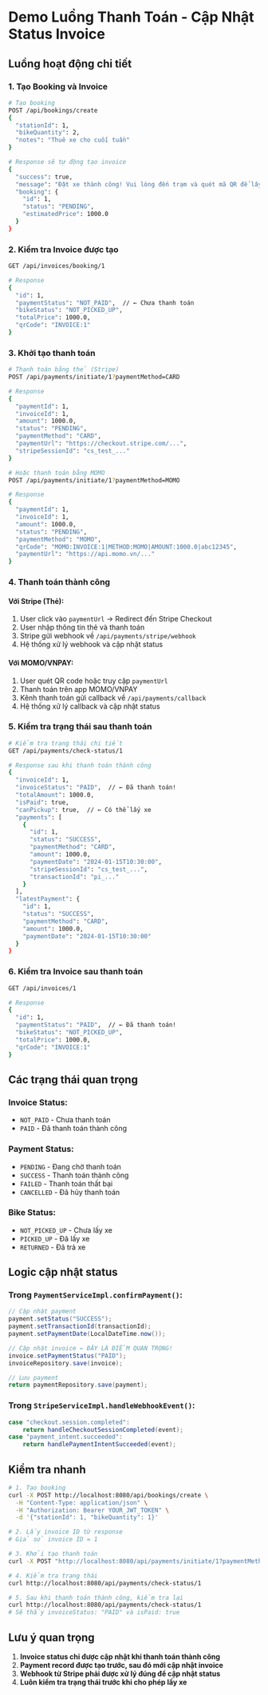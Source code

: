 # Demo Luồng Thanh Toán - Cập Nhật Status Invoice

## Luồng hoạt động chi tiết

### 1. Tạo Booking và Invoice

```bash
# Tạo booking
POST /api/bookings/create
{
  "stationId": 1,
  "bikeQuantity": 2,
  "notes": "Thuê xe cho cuối tuần"
}

# Response sẽ tự động tạo invoice
{
  "success": true,
  "message": "Đặt xe thành công! Vui lòng đến trạm và quét mã QR để lấy xe.",
  "booking": {
    "id": 1,
    "status": "PENDING",
    "estimatedPrice": 1000.0
  }
}
```

### 2. Kiểm tra Invoice được tạo

```bash
GET /api/invoices/booking/1

# Response
{
  "id": 1,
  "paymentStatus": "NOT_PAID",  // ← Chưa thanh toán
  "bikeStatus": "NOT_PICKED_UP",
  "totalPrice": 1000.0,
  "qrCode": "INVOICE:1"
}
```

### 3. Khởi tạo thanh toán

```bash
# Thanh toán bằng thẻ (Stripe)
POST /api/payments/initiate/1?paymentMethod=CARD

# Response
{
  "paymentId": 1,
  "invoiceId": 1,
  "amount": 1000.0,
  "status": "PENDING",
  "paymentMethod": "CARD",
  "paymentUrl": "https://checkout.stripe.com/...",
  "stripeSessionId": "cs_test_..."
}

# Hoặc thanh toán bằng MOMO
POST /api/payments/initiate/1?paymentMethod=MOMO

# Response
{
  "paymentId": 1,
  "invoiceId": 1,
  "amount": 1000.0,
  "status": "PENDING",
  "paymentMethod": "MOMO",
  "qrCode": "MOMO:INVOICE:1|METHOD:MOMO|AMOUNT:1000.0|abc12345",
  "paymentUrl": "https://api.momo.vn/..."
}
```

### 4. Thanh toán thành công

#### Với Stripe (Thẻ):

1. User click vào `paymentUrl` → Redirect đến Stripe Checkout
2. User nhập thông tin thẻ và thanh toán
3. Stripe gửi webhook về `/api/payments/stripe/webhook`
4. Hệ thống xử lý webhook và cập nhật status

#### Với MOMO/VNPAY:

1. User quét QR code hoặc truy cập `paymentUrl`
2. Thanh toán trên app MOMO/VNPAY
3. Kênh thanh toán gửi callback về `/api/payments/callback`
4. Hệ thống xử lý callback và cập nhật status

### 5. Kiểm tra trạng thái sau thanh toán

```bash
# Kiểm tra trạng thái chi tiết
GET /api/payments/check-status/1

# Response sau khi thanh toán thành công
{
  "invoiceId": 1,
  "invoiceStatus": "PAID",  // ← Đã thanh toán!
  "totalAmount": 1000.0,
  "isPaid": true,
  "canPickup": true,  // ← Có thể lấy xe
  "payments": [
    {
      "id": 1,
      "status": "SUCCESS",
      "paymentMethod": "CARD",
      "amount": 1000.0,
      "paymentDate": "2024-01-15T10:30:00",
      "stripeSessionId": "cs_test_...",
      "transactionId": "pi_..."
    }
  ],
  "latestPayment": {
    "id": 1,
    "status": "SUCCESS",
    "paymentMethod": "CARD",
    "amount": 1000.0,
    "paymentDate": "2024-01-15T10:30:00"
  }
}
```

### 6. Kiểm tra Invoice sau thanh toán

```bash
GET /api/invoices/1

# Response
{
  "id": 1,
  "paymentStatus": "PAID",  // ← Đã thanh toán!
  "bikeStatus": "NOT_PICKED_UP",
  "totalPrice": 1000.0,
  "qrCode": "INVOICE:1"
}
```

## Các trạng thái quan trọng

### Invoice Status:

- `NOT_PAID` - Chưa thanh toán
- `PAID` - Đã thanh toán thành công

### Payment Status:

- `PENDING` - Đang chờ thanh toán
- `SUCCESS` - Thanh toán thành công
- `FAILED` - Thanh toán thất bại
- `CANCELLED` - Đã hủy thanh toán

### Bike Status:

- `NOT_PICKED_UP` - Chưa lấy xe
- `PICKED_UP` - Đã lấy xe
- `RETURNED` - Đã trả xe

## Logic cập nhật status

### Trong `PaymentServiceImpl.confirmPayment()`:

```java
// Cập nhật payment
payment.setStatus("SUCCESS");
payment.setTransactionId(transactionId);
payment.setPaymentDate(LocalDateTime.now());

// Cập nhật invoice ← ĐÂY LÀ ĐIỂM QUAN TRỌNG!
invoice.setPaymentStatus("PAID");
invoiceRepository.save(invoice);

// Lưu payment
return paymentRepository.save(payment);
```

### Trong `StripeServiceImpl.handleWebhookEvent()`:

```java
case "checkout.session.completed":
    return handleCheckoutSessionCompleted(event);
case "payment_intent.succeeded":
    return handlePaymentIntentSucceeded(event);
```

## Kiểm tra nhanh

```bash
# 1. Tạo booking
curl -X POST http://localhost:8080/api/bookings/create \
  -H "Content-Type: application/json" \
  -H "Authorization: Bearer YOUR_JWT_TOKEN" \
  -d '{"stationId": 1, "bikeQuantity": 1}'

# 2. Lấy invoice ID từ response
# Giả sử invoice ID = 1

# 3. Khởi tạo thanh toán
curl -X POST "http://localhost:8080/api/payments/initiate/1?paymentMethod=CARD"

# 4. Kiểm tra trạng thái
curl http://localhost:8080/api/payments/check-status/1

# 5. Sau khi thanh toán thành công, kiểm tra lại
curl http://localhost:8080/api/payments/check-status/1
# Sẽ thấy invoiceStatus: "PAID" và isPaid: true
```

## Lưu ý quan trọng

1. **Invoice status chỉ được cập nhật khi thanh toán thành công**
2. **Payment record được tạo trước, sau đó mới cập nhật invoice**
3. **Webhook từ Stripe phải được xử lý đúng để cập nhật status**
4. **Luôn kiểm tra trạng thái trước khi cho phép lấy xe**

